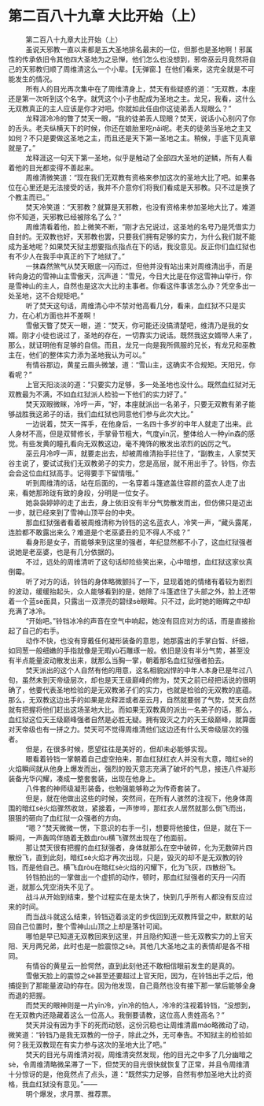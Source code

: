 <h1>第二百八十九章 大比开始（上）</h1>
<div id="content">&nbsp&nbsp&nbsp&nbsp&nbsp&nbsp&nbsp&nbsp
 第二百八十九章大比开始（上）
 <br/>&nbsp&nbsp&nbsp&nbsp&nbsp&nbsp&nbsp&nbsp
 虽说天邪教一直以来都是五大圣地排名最末的一位，但那也是圣地啊！邪属性的传承依旧令其他四大圣地为之忌惮，他们怎么也没想到，邪帝巫云月竟然将自己的天邪教归顺了周维清这么一个小辈。【无弹窗.】在他们看来，这完全就是不可能发生的情况。
 <br/>&nbsp&nbsp&nbsp&nbsp&nbsp&nbsp&nbsp&nbsp
 所有人的目光再次集中在了周维清身上，焚天有些疑惑的道：“无双教，本座还是第一次听到这个名字。就凭这个小子也配成为圣地之主。龙兄，我看，这什么无双教真正的主人应该是你才对吧。你就如此任由你这徒弟丢人现眼么？”
 <br/>&nbsp&nbsp&nbsp&nbsp&nbsp&nbsp&nbsp&nbsp
 龙释涯冷冷的瞥了焚天一眼，“我的徒弟丢人现眼？焚天，说话小心别闪了你的舌头。老夫纵横天下的时候，你还在娘胎里吃nǎi呢。老夫的徒弟当圣地之主又如何？不只是要做这圣地之主，而且还是天下第一圣地之主。稍候，手底下见真章就是了。”
 <br/>&nbsp&nbsp&nbsp&nbsp&nbsp&nbsp&nbsp&nbsp
 龙释涯这一句天下第一圣地，似乎是触动了全部四大圣地的逆鳞，所有人看着他的目光都变得不善起来。
 <br/>&nbsp&nbsp&nbsp&nbsp&nbsp&nbsp&nbsp&nbsp
 周维清微笑道：“现在我们无双教有资格来参加这次的圣地大比了吧。如果各位在心里还是无法接受的话，我并不介意你们将我们看成是天邪教。只不过是换了个教主而已。”
 <br/>&nbsp&nbsp&nbsp&nbsp&nbsp&nbsp&nbsp&nbsp
 焚天冷笑道：“天邪教？就算是天邪教，也没有资格来参加圣地大比了。难道你不知道，天邪教已经被除名了么？”
 <br/>&nbsp&nbsp&nbsp&nbsp&nbsp&nbsp&nbsp&nbsp
 周维清看着他，脸上微笑不断，“刚才古兄说过，这圣地的名号乃是凭借实力自封的。无双教也好，天邪教也罢，只要我们拥有足够的实力，为什么我们就不能成为圣地呢？如果焚天狱主想要指点指点在下的话，我没意见。反正你们血红狱也有不少人在我手中真正的下了地狱了。”
 <br/>&nbsp&nbsp&nbsp&nbsp&nbsp&nbsp&nbsp&nbsp
 一抹森然煞气从焚天眼底一闪而过，但他并没有站出来对周维清出手，而是转向身边的雪神山主雪傲天，沉声道：“雪兄，今日大比是在你这雪神山举行，你是雪神山的主人，自然也是这次大比的主事者。你看这件事该怎么办？凭空多出一处圣地，这不合规矩吧。”
 <br/>&nbsp&nbsp&nbsp&nbsp&nbsp&nbsp&nbsp&nbsp
 听了焚天这句话，周维清心中不禁对他高看几分，看来，血红狱不只是实力，在心机方面也并不差啊！
 <br/>&nbsp&nbsp&nbsp&nbsp&nbsp&nbsp&nbsp&nbsp
 雪傲天瞥了焚天一眼，道：“焚天，你可能还没搞清楚吧，维清乃是我的女婿。刚才小徒也说过了，圣地的存在，一切靠实力说话。既然我这女婿带人来了，那么，就证明他有足够的自信。而且，龙兄一向是我所佩服的兄长，有龙兄和巫教主在，他们的整体实力添为圣地我认为可以。”
 <br/>&nbsp&nbsp&nbsp&nbsp&nbsp&nbsp&nbsp&nbsp
 有情谷那边，黄星云眉头微皱，道：“雪山主，这确实不合规矩。天阳兄，你看呢？”
 <br/>&nbsp&nbsp&nbsp&nbsp&nbsp&nbsp&nbsp&nbsp
 上官天阳淡淡的道：“只要实力足够，多一处圣地也没什么。既然血红狱对无双教最为不满，不如血红狱派人检验一下他们的实力好了。”
 <br/>&nbsp&nbsp&nbsp&nbsp&nbsp&nbsp&nbsp&nbsp
 焚天双眼微眯，冷哼一声，“好，本座就派出一名弟子，只要无双教有弟子能够战胜我这弟子的话，我们血红狱也同意他们参与此次大比。”
 <br/>&nbsp&nbsp&nbsp&nbsp&nbsp&nbsp&nbsp&nbsp
 一边说着，焚天一挥手，在他身后，一名四十多岁的中年人就走了出来。此人身材不高，但是双臂修长，手掌骨节粗大，气度yīn沉，整体给人一种yīn森的感觉。有些发黄的瞳孔看向无双教这边，毫不掩饰的散发出浓烈的凶厉之气。
 <br/>&nbsp&nbsp&nbsp&nbsp&nbsp&nbsp&nbsp&nbsp
 巫云月冷哼一声，就要走出去，却被周维清抬手拦住了，“副教主，人家焚天谷主说了，要试试我们无双教弟子的实力，您是高层，就不用出手了。铃铛，你去会会这位血红狱高手。记得要手下留情哦。”
 <br/>&nbsp&nbsp&nbsp&nbsp&nbsp&nbsp&nbsp&nbsp
 听到周维清的话，站在后面的，一名穿着斗篷遮盖住容颜的蓝衣人走了出来，看她那玲珑有致的身段，分明是一位女子。
 <br/>&nbsp&nbsp&nbsp&nbsp&nbsp&nbsp&nbsp&nbsp
 她袅袅婷婷的走了出去，身上依旧没有半分气势散发而出，但仿佛只是迈出一步，就已经来到了雪神山顶平台的中央。
 <br/>&nbsp&nbsp&nbsp&nbsp&nbsp&nbsp&nbsp&nbsp
 那血红狱强者看着被周维清称为铃铛的这名蓝衣人，冷笑一声，“藏头露尾，连脸都不敢露出来么？难道是个老巫婆丑的见不得人不成？”
 <br/>&nbsp&nbsp&nbsp&nbsp&nbsp&nbsp&nbsp&nbsp
 看身形是女子，而能够来到这里的强者，年纪显然都不小了，这血红狱强者说她是老巫婆，也是有几分依据的。
 <br/>&nbsp&nbsp&nbsp&nbsp&nbsp&nbsp&nbsp&nbsp
 不过，远处的周维清听了这句话却险些笑出来，心中暗想，血红狱这家伙真倒霉。
 <br/>&nbsp&nbsp&nbsp&nbsp&nbsp&nbsp&nbsp&nbsp
 听了对方的话，铃铛的身体略微颤抖了一下，显现着她的情绪有着较为剧烈的波动，缓缓抬起头，众人能够看到的是，她除了斗篷遮住了头部之外，脸上还带着一个蓝sè面具，只露出一双漂亮的碧绿sè眼眸。只不过，此时她的眼眸之中却充满了冰冷。
 <br/>&nbsp&nbsp&nbsp&nbsp&nbsp&nbsp&nbsp&nbsp
 “开始吧。”铃铛冰冷的声音在空气中响起，她没有回应对方的话，而是直接抬起了自己的右手。
 <br/>&nbsp&nbsp&nbsp&nbsp&nbsp&nbsp&nbsp&nbsp
 动作不快，也没有穿戴任何凝形装备的意思，她那露出的手掌白皙、纤细，如同葱一般细嫩的手指就像是无暇yù石雕琢一般。依旧是没有半分气势，甚至没有半点能量波动散发出来，就那么当胸一掌，朝着那名血红狱强者拍去。
 <br/>&nbsp&nbsp&nbsp&nbsp&nbsp&nbsp&nbsp&nbsp
 焚天派出的这个人自然有他的用意，这名相貌凶悍的中年人本身已是年过八旬，虽然未到天帝级层次，却也是天王级巅峰的修为，焚天之前已经把话说的很明确了，他要代表圣地检验的是无双教弟子们的实力，也就是检验的无双教的底蕴。那么，无双教这边出手的如果是龙释涯或者巫云月，自然就要弱了气势，焚天自然就有把握将他们赶出这场圣地大比。而如果无双教真的派出一名弟子的话，那么，血红狱这位天王级巅峰强者自然是必胜无疑。拥有毁灭之力的天王级巅峰，就算面对天帝级也有一拼之力。焚天可不觉得周维清他们这边还有什么天帝级层次的强者。
 <br/>&nbsp&nbsp&nbsp&nbsp&nbsp&nbsp&nbsp&nbsp
 但是，在很多时候，愿望往往是美好的，但却未必能够实现。
 <br/>&nbsp&nbsp&nbsp&nbsp&nbsp&nbsp&nbsp&nbsp
 眼看着铃铛一掌朝着自己虚空拍来，那血红狱红衣人并没有大意，暗红sè的火焰瞬间就从他身上爆发而出，强烈的毁灭意志充满了破坏的气息，接连八件凝形装备光华闪耀，凑成一整套套装，出现在他身上。
 <br/>&nbsp&nbsp&nbsp&nbsp&nbsp&nbsp&nbsp&nbsp
 八件套的神师级凝形装备，也勉强能够称之为传奇套装了。
 <br/>&nbsp&nbsp&nbsp&nbsp&nbsp&nbsp&nbsp&nbsp
 但是，就在他做出这些的时候，突然间，在所有人骇然的注视下，他身体周围的暗红sè火焰骤然收敛，紧接着，一声惨啐，那红衣人居然就那么倒飞而出，狠狠的砸向了血红狱一众强者的方向。
 <br/>&nbsp&nbsp&nbsp&nbsp&nbsp&nbsp&nbsp&nbsp
 “嗯？”焚天微微一愣，下意识的右手一引，想要将他接住，但是，就在下一瞬间，一声轰鸣伴随着无数血ròu横飞骤然出现在了他面前。
 <br/>&nbsp&nbsp&nbsp&nbsp&nbsp&nbsp&nbsp&nbsp
 那让焚天很有把握的血红狱强者，身体就那么在空中破碎，化为无数碎片四散纷飞，直到此刻，暗红sè火焰才再次出现，只是，毁灭的却不是无双教的铃铛，而是他自己。横飞血ròu在暗红sè火焰的闪耀下，化为飞灰，四散纷飞。
 <br/>&nbsp&nbsp&nbsp&nbsp&nbsp&nbsp&nbsp&nbsp
 铃铛拍出的一掌做出一个虚抓的动作，顿时，那血红狱强者的天丹一闪而逝，就那么凭空消失不见了。
 <br/>&nbsp&nbsp&nbsp&nbsp&nbsp&nbsp&nbsp&nbsp
 战斗从开始到结束，整个过程实在是太快了，快到几乎所有人都没有反应过来的时间。
 <br/>&nbsp&nbsp&nbsp&nbsp&nbsp&nbsp&nbsp&nbsp
 而当战斗就这么结束，铃铛迈着淡定的步伐回到无双教阵营之中，默默的站回自己位置时，整个雪神山山顶之上却是落针可闻。
 <br/>&nbsp&nbsp&nbsp&nbsp&nbsp&nbsp&nbsp&nbsp
 哪怕是早已知道无双教回来到这里，并且隐约知道一些无双教实力的上官天阳、天月两兄弟，此时也是一脸震惊之sè。其他几大圣地之主的表情却是各不相同。
 <br/>&nbsp&nbsp&nbsp&nbsp&nbsp&nbsp&nbsp&nbsp
 有情谷的黄星云一脸愕然，直到此刻他还不敢相信眼前发生的是真的。
 <br/>&nbsp&nbsp&nbsp&nbsp&nbsp&nbsp&nbsp&nbsp
 雪傲天脸上的震惊之sè甚至还要超过上官天阳，因为，在铃铛出手之后，他捕捉到了那能量波动的存在。因为他发现，自己竟然也没有接下那一掌后能够全身而退的把握。
 <br/>&nbsp&nbsp&nbsp&nbsp&nbsp&nbsp&nbsp&nbsp
 而焚天的眼神则是一片yīn冷，yīn冷的怕人，冷冷的注视着铃铛，“没想到，在无双教内还隐藏着这么一位高人。我倒要请教，这位高人贵姓高名？”
 <br/>&nbsp&nbsp&nbsp&nbsp&nbsp&nbsp&nbsp&nbsp
 焚天并没有因为手下的死而动怒，这份沉稳也让周维清眉máo略微动了动，微笑道：“铃铛乃是我无双教的一份子，除此之外，无可奉告。不知狱主的检验如何？我无双教现在有实力参与这次的圣地大比了吧。”
 <br/>&nbsp&nbsp&nbsp&nbsp&nbsp&nbsp&nbsp&nbsp
 焚天的目光与周维清对视，周维清突然发现，他的目光之中多了几分幽暗之sè，令周维清略微呆滞了一下，但焚天的目光很快就恢复了正常，并且令周维清十分惊讶的是，他竟然点了点头，道：“既然实力足够，自然有参加圣地大比的资格，我血红狱没有意见。”——
 <br/>&nbsp&nbsp&nbsp&nbsp&nbsp&nbsp&nbsp&nbsp
 明个爆发，求月票、推荐票。
 <br/>&nbsp&nbsp&nbsp&nbsp&nbsp&nbsp&nbsp&nbsp
 <br/>&nbsp&nbsp&nbsp&nbsp&nbsp&nbsp&nbsp&nbsp
</div>
